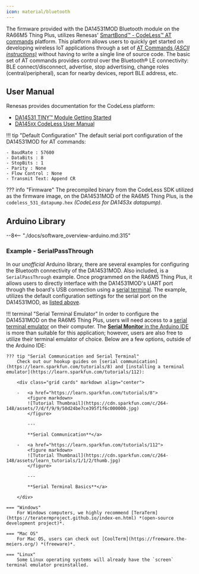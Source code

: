 ```yaml
---
icon: material/bluetooth
---
```


The firmware provided with the DA14531MOD Bluetooth module on the RA66M5 Thing Plus, utilizes Renesas' [SmartBond™ - CodeLess™ AT commands](https://www.renesas.com/us/en/software-tool/smartbond-codeless-commands) platform. This platform allows users to quickly get started on developing wireless IoT applications through a set of [AT Commands *(ASCII instructions)*](https://en.wikipedia.org/wiki/Hayes_AT_command_set) without having to write a single line of source code. The basic set of AT commands provides control over the Bluetooth® LE connectivity: BLE connect/disconnect, advertise, stop advertising, change roles (central/peripheral), scan for nearby devices, report BLE address, etc.


<div class="grid" markdown>

<div markdown>

## User Manual
Renesas provides documentation for the CodeLess platform:

- [DA14531 TINY™ Module Getting Started](https://lpccs-docs.renesas.com/UM-B-139-Getting-Started-with-DA14531-TINY-Module/index.html)
- [DA145`XX` CodeLess User Manual](https://lpccs-docs.renesas.com/UM-140-DA145x-CodeLess/index.html)

</div>


<div markdown>

!!! tip "Default Configuration"
	The default serial port configuration of the DA14531MOD for AT commands:

	- BaudRate : 57600
	- DataBits : 8
	- StopBits : 1
	- Parity : None
	- Flow Control : None
	- Transmit Text: Append CR


??? info "Firmware"
	The precompiled binary from the CodeLess SDK utilized as the firmware image, on the DA14531MOD of the RA6M5 Thing Plus, is the `codeless_531_datapump.hex` *(CodeLess for DA1453x datapump)*.

</div>

</div>



## Arduino Library
--8<-- "./docs/software_overview-arduino.md:315"


### Example - SerialPassThrough
In our *unofficial* Arduino library, there are several examples for configuring the Bluetooth connectivity of the DA14531MOD. Also included, is a `SerialPassThrough` example. Once programmed on the RA6M5 Thing Plus, it allows users to directly interface with the DA14531MOD's UART port through the board's USB connection using a [serial terminal](https://learn.sparkfun.com/tutorials/112). The example, utilizes the default configuration settings for the serial port on the DA14531MOD, as [listed above](#user-manual).


!!! terminal "Serial Terminal Emulator"
	In order to configure the DA14531MOD on the RA6M5 Thing Plus, users will need access to a [serial terminal emulator](https://learn.sparkfun.com/tutorials/112) on their computer. The [**Serial Monitor** in the Arduino IDE](https://docs.arduino.cc/software/ide-v2/tutorials/ide-v2-serial-monitor/) is more than suitable for this application; however, users are also free to utilize their terminal emulator of choice. Below are a few options, outside of the Arduino IDE:

	??? tip "Serial Communication and Serial Terminal"
		Check out our hookup guides on [serial communication](https://learn.sparkfun.com/tutorials/8) and [installing a terminal emulator](https://learn.sparkfun.com/tutorials/112):

		<div class="grid cards" markdown align="center">

		-   <a href="https://learn.sparkfun.com/tutorials/8">
			<figure markdown>
			![Tutorial Thumbnail](https://cdn.sparkfun.com/c/264-148/assets/7/d/f/9/9/50d24be7ce395f1f6c000000.jpg)
			</figure>

			---

			**Serial Communication**</a>

		-   <a href="https://learn.sparkfun.com/tutorials/112">
			<figure markdown>
			![Tutorial Thumbnail](https://cdn.sparkfun.com/c/264-148/assets/learn_tutorials/1/1/2/thumb.jpg)
			</figure>

			---

			**Serial Terminal Basics**</a>

		</div>

	=== "Windows"
		For Windows computers, we highly recommend [TeraTerm](https://teratermproject.github.io/index-en.html) *(open-source development project)*.

	=== "Mac OS"
		For Mac OS, users can check out [CoolTerm](https://freeware.the-meiers.org/) *(freeware)*.

	=== "Linux"
		Some Linux operating systems will already have the `screen` terminal emulator preinstalled.

